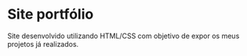 # Site portfólio

Site desenvolvido utilizando HTML/CSS com objetivo de expor os meus projetos já realizados.
